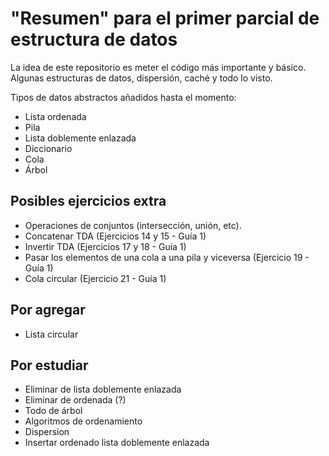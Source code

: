 # "Resumen" para el primer parcial de estructura de datos
La idea de este repositorio es meter el código más importante y básico. Algunas estructuras de 
datos, dispersión, caché y todo lo visto.

Tipos de datos abstractos añadidos hasta el momento:
- Lista ordenada
- Pila
- Lista doblemente enlazada
- Diccionario
- Cola
- Árbol

## Posibles ejercicios extra
- Operaciones de conjuntos (intersección, unión, etc).
- Concatenar TDA (Ejercicios 14 y 15 - Guía 1)
- Invertir TDA (Ejercicios 17 y 18 - Guía 1)
- Pasar los elementos de una cola a una pila y viceversa (Ejercicio 19 - Guía 1)
- Cola circular (Ejercicio 21 - Guía 1)

## Por agregar
- Lista circular

## Por estudiar
- Eliminar de lista doblemente enlazada
- Eliminar de ordenada (?)
- Todo de árbol
- Algoritmos de ordenamiento
- Dispersion
- Insertar ordenado lista doblemente enlazada